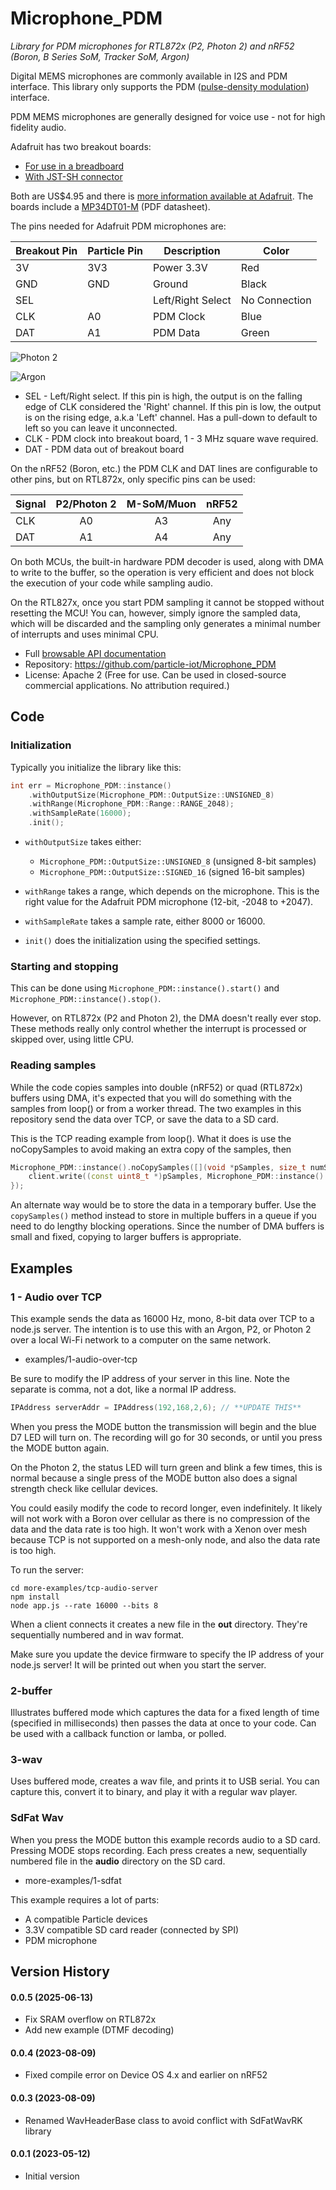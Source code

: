 # Microphone_PDM

*Library for PDM microphones for RTL872x (P2, Photon 2) and nRF52 (Boron, B Series SoM, Tracker SoM, Argon)*

Digital MEMS microphones are commonly available in I2S and PDM interface. This library only supports the 
PDM ([pulse-density modulation](https://en.wikipedia.org/wiki/Pulse-density_modulation)) interface. 

PDM MEMS microphones are generally designed for voice use - not for high fidelity audio. 

Adafruit has two breakout boards:

- [For use in a breadboard](https://www.adafruit.com/product/3492) 
- [With JST-SH connector](https://www.adafruit.com/product/4346)

Both are US$4.95 and there is [more information available at Adafruit](https://learn.adafruit.com/adafruit-pdm-microphone-breakout/). The boards include a [MP34DT01-M](https://cdn-learn.adafruit.com/assets/assets/000/049/977/original/MP34DT01-M.pdf) (PDF datasheet).

The pins needed for Adafruit PDM microphones are:

| Breakout Pin | Particle Pin | Description | Color |
| --- | --- | --- | --- |
| 3V | 3V3 | Power 3.3V | Red |
| GND | GND | Ground | Black |
| SEL | | Left/Right Select | No Connection |
| CLK | A0 | PDM Clock | Blue | 
| DAT | A1 | PDM Data | Green | 

![Photon 2](images/photon2.png)

![Argon](images/argon.png)

- SEL - Left/Right select. If this pin is high, the output is on the falling edge of CLK considered the 'Right' channel. If this pin is low, the output is on the rising edge, a.k.a 'Left' channel. Has a pull-down to default to left so you can leave it unconnected.
- CLK - PDM clock into breakout board, 1 - 3 MHz square wave required.
- DAT - PDM data out of breakout board

On the nRF52 (Boron, etc.) the PDM CLK and DAT lines are configurable to other pins, but on RTL872x, only specific pins can be used:

| Signal | P2/Photon 2 | M-SoM/Muon | nRF52 |
| :--- | :---: | :--: | :---: |
| CLK | A0 | A3 | Any |
| DAT | A1 | A4 | Any |

On both MCUs, the built-in hardware PDM decoder is used, along with DMA to write to the buffer, so the operation is 
very efficient and does not block the execution of your code while sampling audio.

On the RTL827x, once you start PDM sampling it cannot be stopped without resetting the MCU! You can, however, simply ignore the sampled data, which will be discarded and the sampling only generates a minimal number of interrupts and uses minimal CPU.

- Full [browsable API documentation](https://particle-iot.github.io/Microphone_PDM/)
- Repository: https://github.com/particle-iot/Microphone_PDM
- License: Apache 2 (Free for use. Can be used in closed-source commercial applications. No attribution required.)

## Code

### Initialization

Typically you initialize the library like this:

```cpp
int err = Microphone_PDM::instance()
    .withOutputSize(Microphone_PDM::OutputSize::UNSIGNED_8)
    .withRange(Microphone_PDM::Range::RANGE_2048);
    .withSampleRate(16000);
    .init();
```    

- `withOutputSize` takes either:
  - `Microphone_PDM::OutputSize::UNSIGNED_8` (unsigned 8-bit samples)
  - `Microphone_PDM::OutputSize::SIGNED_16` (signed 16-bit samples)

- `withRange` takes a range, which depends on the microphone. This is the right value for the Adafruit PDM microphone (12-bit, -2048 to +2047).

- `withSampleRate` takes a sample rate, either 8000 or 16000. 

- `init()` does the initialization using the specified settings.

### Starting and stopping

This can be done using `Microphone_PDM::instance().start()` and `Microphone_PDM::instance().stop()`.

However, on RTL872x (P2 and Photon 2), the DMA doesn't really ever stop. These methods really only control whether the interrupt is 
processed or skipped over, using little CPU. 

### Reading samples

While the code copies samples into double (nRF52) or quad (RTL872x) buffers using DMA, it's expected that you will do something with 
the samples from loop() or from a worker thread. The two examples in this repository send the data over TCP, or save the data to a SD card.

This is the TCP reading example from loop(). What it does is use the noCopySamples to avoid making an extra copy of the samples, then 

```cpp
Microphone_PDM::instance().noCopySamples([](void *pSamples, size_t numSamples) {
    client.write((const uint8_t *)pSamples, Microphone_PDM::instance().getBufferSizeInBytes());
});
```

An alternate way would be to store the data in a temporary buffer. Use the `copySamples()` method instead to store in multiple buffers in a queue if you need to do 
lengthy blocking operations. Since the number of DMA buffers is small and fixed, copying to larger buffers is appropriate.


## Examples

### 1 - Audio over TCP

This example sends the data as 16000 Hz, mono, 8-bit data over TCP to a node.js server. The intention is to use this with an Argon, P2, or Photon 2 over a local Wi-Fi network to a computer on the same network.

- examples/1-audio-over-tcp

Be sure to modify the IP address of your server in this line. Note the separate is comma, not a dot, like a normal IP address.

```cpp
IPAddress serverAddr = IPAddress(192,168,2,6); // **UPDATE THIS**
```

When you press the MODE button the transmission will begin and the blue D7 LED will turn on. The recording will go for 30 seconds, or until you press the MODE button again. 

On the Photon 2, the status LED will turn green and blink a few times, this is normal because a single press of the MODE button also does a signal strength check like cellular devices.

You could easily modify the code to record longer, even indefinitely. It likely will not work  with a Boron over cellular as there is no compression of the data and the data rate is too high. It won't work with a Xenon over mesh because TCP is not supported on a mesh-only node, and also the data rate is too high.

To run the server:

```
cd more-examples/tcp-audio-server
npm install
node app.js --rate 16000 --bits 8
```

When a client connects it creates a new file in the **out** directory. They're sequentially numbered and in wav format.

Make sure you update the device firmware to specify the IP address of your node.js server! It will be printed out when you start the server.

### 2-buffer

Illustrates buffered mode which captures the data for a fixed length of time (specified in milliseconds) then passes the 
data at once to your code. Can be used with a callback function or lamba, or polled.

### 3-wav

Uses buffered mode, creates a wav file, and prints it to USB serial. You can capture this, convert it to binary, and
play it with a regular wav player.

### SdFat Wav 

When you press the MODE button this example records audio to a SD card. Pressing MODE stops recording. Each press creates a new, sequentially numbered file in the **audio** directory on the SD card.

- more-examples/1-sdfat

This example requires a lot of parts:

- A compatible Particle devices
- 3.3V compatible SD card reader (connected by SPI)
- PDM microphone


## Version History

#### 0.0.5 (2025-06-13)

- Fix SRAM overflow on RTL872x
- Add new example (DTMF decoding)

#### 0.0.4 (2023-08-09)

- Fixed compile error on Device OS 4.x and earlier on nRF52

#### 0.0.3 (2023-08-09)

- Renamed WavHeaderBase class to avoid conflict with SdFatWavRK library

#### 0.0.1 (2023-05-12)

- Initial version




